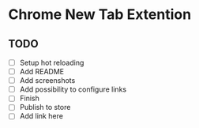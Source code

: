 # Chrome New Tab Extention

## TODO

- [ ] Setup hot reloading
- [ ] Add README
- [ ] Add screenshots
- [ ] Add possibility to configure links
- [ ] Finish
- [ ] Publish to store
- [ ] Add link here
